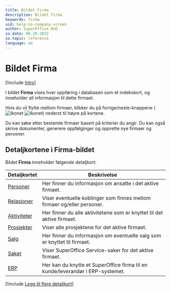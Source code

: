 ```yaml
---
title: Bildet Firma
description: Bildet Firma
keywords: firma
uid: help-no-company-screen
author: SuperOffice RnD
so.date: 06.29.2022
so.topic: reference
language: no
---
```


# Bildet Firma

[!include [Intro](../includes/company-screen-intro.md)]

I bildet **Firma** vises hver oppføring i databasen som et indekskort, og inneholder all informasjon til dette firmaet.

Hvis du vil flytte mellom firmaer, klikker du på forrige/neste-knappene (![Ikonet][img2] ![Ikonet][img1]) nederst til høyre på kortene.

Du kan søke etter bestemte firmaer basert på kriterier du angir. Du kan også skrive dokumenter, generere oppfølginger og opprette nye firmaer og personer.

## Detaljkortene i Firma-bildet

Bildet **Firma** inneholder følgende detaljkort:

| Detaljkortet | Beskrivelse |
|---|---|
| [Personer][1] | Her finner du informasjon om ansatte i det aktive firmaet. |
| [Relasjoner][2] | Viser eventuelle koblinger som finnes mellom firmaer og/eller personer. |
| [Aktiviteter][3] | Her finner du alle aktivitetene som er knyttet til det aktive firmaet. |
| [Prosjekter][4] | Viser alle prosjektene for det aktive firmaet. |
| [Salg][5] | Her finner du informasjon om eventuelle salg som er knyttet til firmaet. |
| [Saker][6] |Viser SuperOffice Service-saker for det aktive firmaet.|
| [ERP][7] |Her kan du knytte et SuperOffice firma til en kunde/leverandør i ERP-systemet.|

[!include [Legg til flere detaljkort](../../../learn/includes/more-tab.md)]

<!-- Referenced links -->
[1]: contacts-tab.md
[2]: relations-tab.md
[3]: activities-tab.md
[4]: projects-tab.md
[5]: sales-tab.md
[6]: requests-tab.md
[7]: ../../../admin/erp/learn/index.md

<!-- Referenced images -->
[img1]: ../../../../media/icons/arrow-right.png
[img2]: ../../../../media/icons/arrow-left.png
